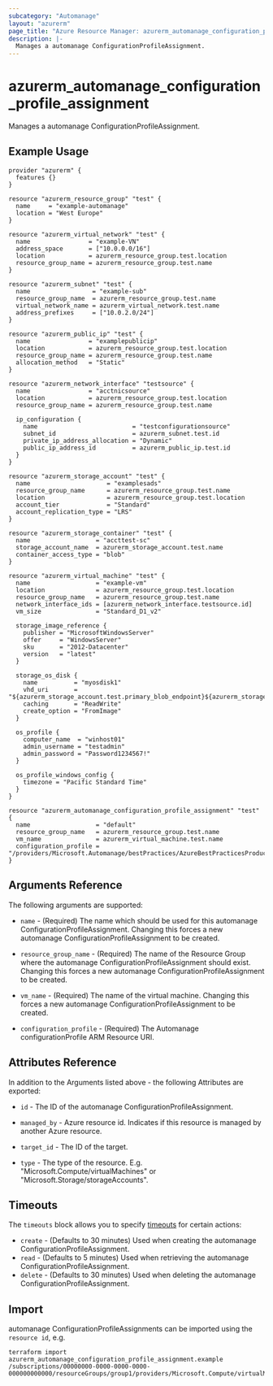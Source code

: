```yaml
---
subcategory: "Automanage"
layout: "azurerm"
page_title: "Azure Resource Manager: azurerm_automanage_configuration_profile_assignment"
description: |-
  Manages a automanage ConfigurationProfileAssignment.
---
```


# azurerm_automanage_configuration_profile_assignment

Manages a automanage ConfigurationProfileAssignment.

## Example Usage

```hcl
provider "azurerm" {
  features {}
}

resource "azurerm_resource_group" "test" {
  name     = "example-automanage"
  location = "West Europe"
}

resource "azurerm_virtual_network" "test" {
  name                = "example-VN"
  address_space       = ["10.0.0.0/16"]
  location            = azurerm_resource_group.test.location
  resource_group_name = azurerm_resource_group.test.name
}

resource "azurerm_subnet" "test" {
  name                 = "example-sub"
  resource_group_name  = azurerm_resource_group.test.name
  virtual_network_name = azurerm_virtual_network.test.name
  address_prefixes     = ["10.0.2.0/24"]
}

resource "azurerm_public_ip" "test" {
  name                = "examplepublicip"
  location            = azurerm_resource_group.test.location
  resource_group_name = azurerm_resource_group.test.name
  allocation_method   = "Static"
}

resource "azurerm_network_interface" "testsource" {
  name                = "acctnicsource"
  location            = azurerm_resource_group.test.location
  resource_group_name = azurerm_resource_group.test.name

  ip_configuration {
    name                          = "testconfigurationsource"
    subnet_id                     = azurerm_subnet.test.id
    private_ip_address_allocation = "Dynamic"
    public_ip_address_id          = azurerm_public_ip.test.id
  }
}

resource "azurerm_storage_account" "test" {
  name                     = "examplesads"
  resource_group_name      = azurerm_resource_group.test.name
  location                 = azurerm_resource_group.test.location
  account_tier             = "Standard"
  account_replication_type = "LRS"
}

resource "azurerm_storage_container" "test" {
  name                  = "accttest-sc"
  storage_account_name  = azurerm_storage_account.test.name
  container_access_type = "blob"
}

resource "azurerm_virtual_machine" "test" {
  name                  = "example-vm"
  location              = azurerm_resource_group.test.location
  resource_group_name   = azurerm_resource_group.test.name
  network_interface_ids = [azurerm_network_interface.testsource.id]
  vm_size               = "Standard_D1_v2"

  storage_image_reference {
    publisher = "MicrosoftWindowsServer"
    offer     = "WindowsServer"
    sku       = "2012-Datacenter"
    version   = "latest"
  }

  storage_os_disk {
    name          = "myosdisk1"
    vhd_uri       = "${azurerm_storage_account.test.primary_blob_endpoint}${azurerm_storage_container.test.name}/myosdisk1.vhd"
    caching       = "ReadWrite"
    create_option = "FromImage"
  }

  os_profile {
    computer_name  = "winhost01"
    admin_username = "testadmin"
    admin_password = "Password1234567!"
  }

  os_profile_windows_config {
    timezone = "Pacific Standard Time"
  }
}

resource "azurerm_automanage_configuration_profile_assignment" "test" {
  name                  = "default"
  resource_group_name   = azurerm_resource_group.test.name
  vm_name               = azurerm_virtual_machine.test.name
  configuration_profile = "/providers/Microsoft.Automanage/bestPractices/AzureBestPracticesProduction"
}
```

## Arguments Reference

The following arguments are supported:

* `name` - (Required) The name which should be used for this automanage ConfigurationProfileAssignment. Changing this forces a new automanage ConfigurationProfileAssignment to be created.

* `resource_group_name` - (Required) The name of the Resource Group where the automanage ConfigurationProfileAssignment should exist. Changing this forces a new automanage ConfigurationProfileAssignment to be created.

* `vm_name` - (Required) The name of the virtual machine. Changing this forces a new automanage ConfigurationProfileAssignment to be created.

* `configuration_profile` - (Required) The Automanage configurationProfile ARM Resource URI.

## Attributes Reference

In addition to the Arguments listed above - the following Attributes are exported:

* `id` - The ID of the automanage ConfigurationProfileAssignment.

* `managed_by` - Azure resource id. Indicates if this resource is managed by another Azure resource.

* `target_id` - The ID of the target.

* `type` - The type of the resource. E.g. "Microsoft.Compute/virtualMachines" or "Microsoft.Storage/storageAccounts".

## Timeouts

The `timeouts` block allows you to specify [timeouts](https://www.terraform.io/docs/configuration/resources.html#timeouts) for certain actions:

* `create` - (Defaults to 30 minutes) Used when creating the automanage ConfigurationProfileAssignment.
* `read` - (Defaults to 5 minutes) Used when retrieving the automanage ConfigurationProfileAssignment.
* `delete` - (Defaults to 30 minutes) Used when deleting the automanage ConfigurationProfileAssignment.

## Import

automanage ConfigurationProfileAssignments can be imported using the `resource id`, e.g.

```shell
terraform import azurerm_automanage_configuration_profile_assignment.example /subscriptions/00000000-0000-0000-0000-000000000000/resourceGroups/group1/providers/Microsoft.Compute/virtualMachines/vm1/providers/Microsoft.Automanage/configurationProfileAssignments/configurationProfileAssignment1
```
